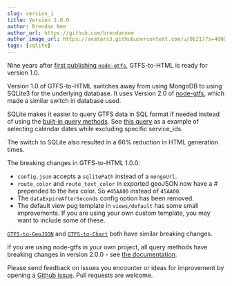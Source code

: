 ```yaml
---
slug: version_1
title: Version 1.0.0
author: Brendan Nee
author_url: https://github.com/brendannee
author_image_url: https://avatars3.githubusercontent.com/u/96217?s=400&v=4
tags: [sqlite]
---
```


Nine years after [first publishing `node-gtfs`](https://github.com/BlinkTagInc/node-gtfs/commit/90b1d3a0e93972b0e8754ca1103b25a8cebdfd7e), GTFS-to-HTML is ready for version 1.0.

Version 1.0 of GTFS-to-HTML switches away from using MongoDB to using SQLite3 for the underlying database. It uses Version 2.0 of [node-gtfs](https://github.com/BlinkTagInc/node-gtfs), which made a similar switch in database used.

SQLite makes it easier to query GTFS data in SQL format if needed instead of using the [built-in query methods](https://github.com/BlinkTagInc/node-gtfs#query-methods). See [this query](https://github.com/BlinkTagInc/gtfs-to-html/blob/edaa6327999e8163f79015f2e7b037b9e7344a67/lib/utils.js#L360) as a example of selecting calendar dates while excluding specific service_ids.

The switch to SQLite also resulted in a 66% reduction in HTML generation times.

The breaking changes in GTFS-to-HTML 1.0.0:

* `config.json` accepts a `sqlitePath` instead of a `mongoUrl`.
* `route_color` and `route_text_color` in exported geoJSON now have a # prepended to the hex color. So `#45AA00` instead of `45AA00`.
* The `dataExpireAfterSeconds` config option has been removed.
* The default view pug template in `views/default` has some small improvements. If you are using your own custom template, you may want to include some of these.

[`GTFS-to-GeoJSON`](https://github.com/BlinkTagInc/gtfs-to-geojson) and [`GTFS-to-Chart`](https://github.com/BlinkTagInc/gtfs-to-chart) both have similar breaking changes.

If you are using node-gtfs in your own project, all query methods have breaking changes in version 2.0.0 - see [the documentation](https://github.com/BlinkTagInc/node-gtfs).

Please send feedback on issues you encounter or ideas for improvement by opening a [Github issue](https://github.com/BlinkTagInc/gtfs-to-html/issues). Pull requests are welcome.
